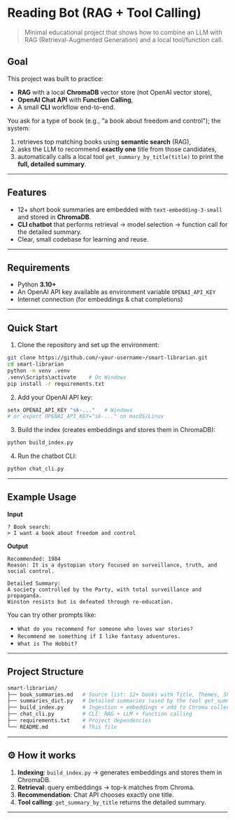 # Reading Bot (RAG + Tool Calling)

> Minimal educational project that shows how to combine an LLM with RAG (Retrieval-Augmented Generation) and a local tool/function call.

## Goal

This project was built to practice:
- **RAG** with a local **ChromaDB** vector store (not OpenAI vector store),
- **OpenAI Chat API** with **Function Calling**,
- A small **CLI** workflow end-to-end.

You ask for a type of book (e.g., "a book about freedom and control"); the system:
1) retrieves top matching books using **semantic search** (RAG),  
2) asks the LLM to recommend **exactly one** title from those candidates,  
3) automatically calls a local tool `get_summary_by_title(title)` to print the **full, detailed summary**.

---

## Features

- 12+ short book summaries are embedded with `text-embedding-3-small` and stored in **ChromaDB**.
- **CLI chatbot** that performs retrieval → model selection → function call for the detailed summary.
- Clear, small codebase for learning and reuse.

---

## Requirements

- Python **3.10+**
- An OpenAI API key available as environment variable `OPENAI_API_KEY`
- Internet connection (for embeddings & chat completions)

---


##  Quick Start

1. Clone the repository and set up the environment:
```bash
git clone https://github.com/<your-username>/smart-librarian.git
cd smart-librarian
python -m venv .venv
.venv\Scripts\activate    # On Windows
pip install -r requirements.txt
```

2. Add your OpenAI API key:
```bash
setx OPENAI_API_KEY "sk-..."   # Windows
# or export OPENAI_API_KEY="sk-..." on macOS/Linux
```

3. Build the index (creates embeddings and stores them in ChromaDB):
```bash
python build_index.py
```

4. Run the chatbot CLI:
```bash
python chat_cli.py
```

---

##  Example Usage

**Input**
```text
? Book search:
> I want a book about freedom and control
```

**Output**
```text
Recommended: 1984
Reason: It is a dystopian story focused on surveillance, truth, and social control.

Detailed Summary:
A society controlled by the Party, with total surveillance and propaganda.
Winston resists but is defeated through re-education.
```

 You can try other prompts like:
- `What do you recommend for someone who loves war stories?`
- `Recommend me something if I like fantasy adventures.`
- `What is The Hobbit?`

---

##  Project Structure

```bash
smart-librarian/
├── book_summaries.md   # Source list: 12+ books with Title, Themes, Short summary (for indexing)
├── summaries_dict.py   # Detailed summaries (used by the tool get_summary_by_title)
├── build_index.py      # Ingestion + embeddings + add to Chroma collection
├── chat_cli.py         # CLI: RAG + LLM + function calling
├── requirements.txt    # Project dependencies
└── README.md           # This file
```

---

## ⚙️ How it works

1. **Indexing**: `build_index.py` → generates embeddings and stores them in ChromaDB.  
2. **Retrieval**: query embeddings → top-k matches from Chroma.  
3. **Recommendation**: Chat API chooses exactly one title.  
4. **Tool calling**: `get_summary_by_title` returns the detailed summary.

---
